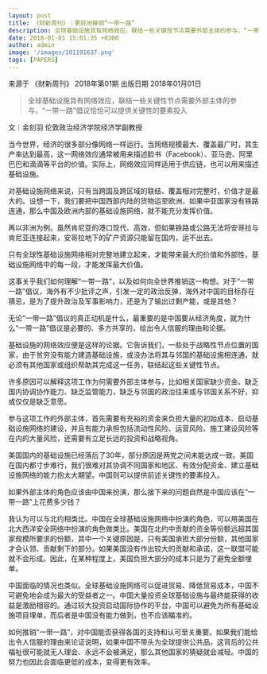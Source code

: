 ```yaml
---
layout: post
title: 《财新周刊》｜更好地推销“一带一路”
description: 全球基础设施具有网络效应，联结一些关键性节点需要外部主体的参与，“一带一路”倡议恰恰可以提供关键性的要素投入
date: 2018-01-01 15:01:35 +0300
author: admin
image: '/images/101191637.png'
tags: [PAPERS]
---
```

​​来源于 《财新周刊》 2018年第01期 出版日期 2018年01月01日

> 全球基础设施具有网络效应，联结一些关键性节点需要外部主体的参与，“一带一路”倡议恰恰可以提供关键性的要素投入

文｜金刻羽
伦敦政治经济学院经济学副教授

当今世界，经济的很多部分像网络一样运行。当网络规模最大、覆盖最广时，其生产率达到最高，这一网络效应通常被用来描述脸书（Facebook）、亚马逊、阿里巴巴和滴滴等平台的价值。实际上，网络效应同样适用于供应链，也可以用来描述基础设施。

对基础设施网络来说，只有当跨国及跨区域的联结、覆盖相对完整时，价值才是最大的。设想一下，我们要把中国西部内陆的货物运至欧洲，如果中亚国家没有铁路连通，那么中国及欧洲内部的基础设施网络，就不能充分发挥价值。

再以非洲为例。虽然肯尼亚的港口现代、高效，但如果铁路或公路无法将安哥拉与肯尼亚连接起来，安哥拉地下的矿产资源只能留在国内，运不出去。

只有全球性基础设施网络相对完整地建立起来，才能带来最大的价值和外部性，基础设施网络中的每一段，才能发挥最大价值。

这事关乎我们如何理解“一带一路”，以及如何向全世界推销这一构想。对于“一带一路”倡议，海外有不少批评之声，引发一定的政治反弹，海外对中国的目标存在猜忌，是为了提升政治及军事影响力，还是为了输出过剩产能，或是其他？

无论“一带一路”倡议的真正动机是什么，最重要的是中国要从经济角度，就为什么“一带一路”倡议是必要的、多方共享的，给出令人信服的理由和论据。

基础设施的网络效应便是这样的论据。它告诉我们，一些处于战略性节点位置的国家，由于贫穷没有能力建造基础设施，或没办法将其与邻国的基础设施相连通，就必须有其他国家或组织帮助其完成这一任务，联结起这些关键性节点。

许多原因可以解释这项工作为何需要外部主体参与，比如相关国家缺少资金、缺乏国内协调协作能力、缺乏监管能力，缺乏与邻国的政治往来或与邻国关系不好，抑或仅仅是缺乏意愿。

参与这项工作的外部主体，首先需要有充裕的资金来负担大量的初始成本、启动基础设施网络的建设，并且有能力承担包括流动性风险、运营风险、施工建设风险等在内的大量风险，还需要有立足长远的投资和战略视角。

美国国内的基础设施已经落后了30年，部分原因是两党之间未能达成一致。美国在国内都寸步难行，我们很难对其协调不同国家和地区、有效分配资金、建立基础设施网络的能力抱太大期望。中国则可以提供前述关键性的要素投入。

如果外部主体的角色应该由中国来扮演，那么接下来的问题自然是中国应该在“一带一路”上花费多少钱？

我认为可以与北约相类比。中国在全球基础设施网络中扮演的角色，可以用美国在北大西洋安全网络中扮演的角色做类比。美国在北约中贡献的资金等份额远超其国家规模所要求的份额，其中一个关键原因是，只有美国承担大部分份额，其他国家才会认领、贡献剩下的部分。如果美国没有作出较大的贡献和承诺，这一联盟可能就不会形成。因此，在某种程度上，美国负担大部分的成本只是为了避免全额埋单。

中国面临的情况也类似。全球基础设施网络可以促进贸易、降低贸易成本，中国不可避免地会成为最大的受益者之一。中国大量投资全球基础设施与最终能获得的收益是激励相容的。通过较大投资启动国际协作的平台，中国可以避免为所有基础设施项目埋单，而后者是中国没有能力做到，也不应该瞄准的。

如何推销“一带一路”，对中国能否获得各国的支持和认可至关重要。如果我们能给出令人信服的理由来论证说明，如果中国不带头为全球提供公共品，这背后的公共福祉很可能就无人理会、永远不会被满足，那么其他国家的猜疑就会减轻。中国的努力也因此会面临更低的成本，变得更有效率。
